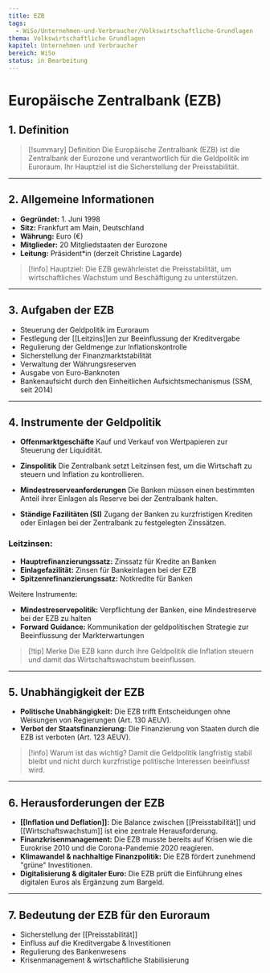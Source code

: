 ```yaml
---
title: EZB
tags:
  - WiSo/Unternehmen-und-Verbraucher/Volkswirtschaftliche-Grundlagen
thema: Volkswirtschaftliche Grundlagen
kapitel: Unternehmen und Verbraucher
bereich: WiSo
status: in Bearbeitung
---
```


# Europäische Zentralbank (EZB)

## 1. Definition

> [!summary] Definition 
> Die Europäische Zentralbank (EZB) ist die Zentralbank der Eurozone und verantwortlich für die Geldpolitik im Euroraum. Ihr Hauptziel ist die Sicherstellung der Preisstabilität.

---

## 2. Allgemeine Informationen

- **Gegründet:** 1. Juni 1998
- **Sitz:** Frankfurt am Main, Deutschland
- **Währung:** Euro (€)
- **Mitglieder:** 20 Mitgliedstaaten der Eurozone
- **Leitung:** Präsident*in (derzeit Christine Lagarde)

> [!info] Hauptziel: Die EZB gewährleistet die Preisstabilität, um wirtschaftliches Wachstum und Beschäftigung zu unterstützen.

---

## 3. Aufgaben der EZB

- Steuerung der Geldpolitik im Euroraum
- Festlegung der [[Leitzins]]en zur Beeinflussung der Kreditvergabe
- Regulierung der Geldmenge zur Inflationskontrolle
- Sicherstellung der Finanzmarktstabilität
- Verwaltung der Währungsreserven
- Ausgabe von Euro-Banknoten
- Bankenaufsicht durch den Einheitlichen Aufsichtsmechanismus (SSM, seit 2014)

---

## 4. Instrumente der Geldpolitik

- **Offenmarktgeschäfte** Kauf und Verkauf von Wertpapieren zur Steuerung der Liquidität.
	
- **Zinspolitik** Die Zentralbank setzt Leitzinsen fest, um die Wirtschaft zu steuern und Inflation zu kontrollieren.
	
- **Mindestreserveanforderungen** Die Banken müssen einen bestimmten Anteil ihrer Einlagen als Reserve bei der Zentralbank halten.
	
- **Ständige Fazilitäten (SI)** Zugang der Banken zu kurzfristigen Krediten oder Einlagen bei der Zentralbank zu festgelegten Zinssätzen.

### Leitzinsen:

- **Hauptrefinanzierungssatz:** Zinssatz für Kredite an Banken
- **Einlagefazilität:** Zinsen für Bankeinlagen bei der EZB
- **Spitzenrefinanzierungssatz:** Notkredite für Banken

Weitere Instrumente:

- **Mindestreservepolitik:** Verpflichtung der Banken, eine Mindestreserve bei der EZB zu halten
- **Forward Guidance:** Kommunikation der geldpolitischen Strategie zur Beeinflussung der Markterwartungen

> [!tip] Merke Die EZB kann durch ihre Geldpolitik die Inflation steuern und damit das Wirtschaftswachstum beeinflussen.

---

## 5. Unabhängigkeit der EZB

- **Politische Unabhängigkeit:** Die EZB trifft Entscheidungen ohne Weisungen von Regierungen (Art. 130 AEUV).
- **Verbot der Staatsfinanzierung:** Die Finanzierung von Staaten durch die EZB ist verboten (Art. 123 AEUV).

> [!info] Warum ist das wichtig? 
> Damit die Geldpolitik langfristig stabil bleibt und nicht durch kurzfristige politische Interessen beeinflusst wird.

---

## 6. Herausforderungen der EZB

- **[[Inflation und Deflation]]:** Die Balance zwischen [[Preisstabilität]] und [[Wirtschaftswachstum]] ist eine zentrale Herausforderung.
- **Finanzkrisenmanagement:** Die EZB musste bereits auf Krisen wie die Eurokrise 2010 und die Corona-Pandemie 2020 reagieren.
- **Klimawandel & nachhaltige Finanzpolitik:** Die EZB fördert zunehmend "grüne" Investitionen.
- **Digitalisierung & digitaler Euro:** Die EZB prüft die Einführung eines digitalen Euros als Ergänzung zum Bargeld.

---

## 7. Bedeutung der EZB für den Euroraum

- Sicherstellung der [[Preisstabilität]]
- Einfluss auf die Kreditvergabe & Investitionen
- Regulierung des Bankenwesens
- Krisenmanagement & wirtschaftliche Stabilisierung
